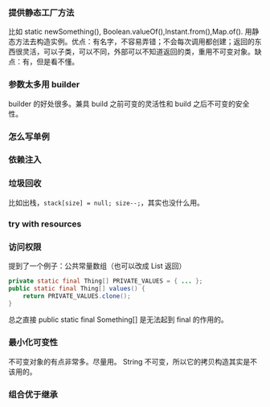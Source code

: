 ### 提供静态工厂方法
比如 static newSomething(), Boolean.valueOf(),Instant.from(),Map.of(). 用静态方法去构造实例。优点：有名字，不容易弄错；不会每次调用都创建；返回的东西很灵活，可以子类，可以不同，外部可以不知道返回的类，重用不可变对象。缺点：有，但是看不懂。
### 参数太多用 builder
builder 的好处很多。兼具 build 之前可变的灵活性和 build 之后不可变的安全性。
### 怎么写单例
### 依赖注入
### 垃圾回收
比如出栈，```stack[size] = null; size--;```，其实也没什么用。
### try with resources
### 访问权限
提到了一个例子：公共常量数组（也可以改成 List 返回）
```java
private static final Thing[] PRIVATE_VALUES = { ... };
public static final Thing[] values() {
    return PRIVATE_VALUES.clone();
}
```
总之直接 public static final Something[] 是无法起到 final 的作用的。
### 最小化可变性
不可变对象的有点非常多。尽量用。
String 不可变，所以它的拷贝构造其实是不该用的。
### 组合优于继承